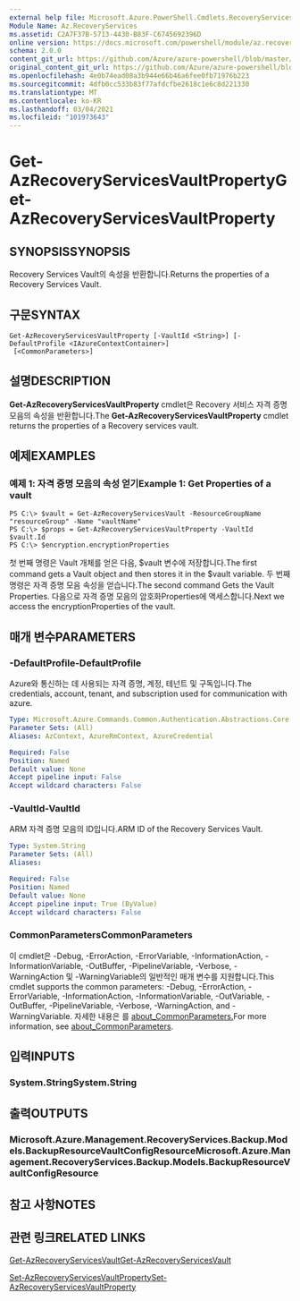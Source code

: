 ```yaml
---
external help file: Microsoft.Azure.PowerShell.Cmdlets.RecoveryServices.Backup.dll-Help.xml
Module Name: Az.RecoveryServices
ms.assetid: C2A7F37B-5713-4430-B83F-C6745692396D
online version: https://docs.microsoft.com/powershell/module/az.recoveryservices/get-azrecoveryservicesvaultproperty
schema: 2.0.0
content_git_url: https://github.com/Azure/azure-powershell/blob/master/src/RecoveryServices/RecoveryServices/help/Get-AzRecoveryServicesVaultProperty.md
original_content_git_url: https://github.com/Azure/azure-powershell/blob/master/src/RecoveryServices/RecoveryServices/help/Get-AzRecoveryServicesVaultProperty.md
ms.openlocfilehash: 4e0b74ead08a3b944e66b46a6fee0fb71976b223
ms.sourcegitcommit: 4dfb0cc533b83f77afdcfbe2618c1e6c8d221330
ms.translationtype: MT
ms.contentlocale: ko-KR
ms.lasthandoff: 03/04/2021
ms.locfileid: "101973643"
---
```

# <span data-ttu-id="97917-101">Get-AzRecoveryServicesVaultProperty</span><span class="sxs-lookup"><span data-stu-id="97917-101">Get-AzRecoveryServicesVaultProperty</span></span>

## <span data-ttu-id="97917-102">SYNOPSIS</span><span class="sxs-lookup"><span data-stu-id="97917-102">SYNOPSIS</span></span>
<span data-ttu-id="97917-103">Recovery Services Vault의 속성을 반환합니다.</span><span class="sxs-lookup"><span data-stu-id="97917-103">Returns the properties of a Recovery Services Vault.</span></span>

## <span data-ttu-id="97917-104">구문</span><span class="sxs-lookup"><span data-stu-id="97917-104">SYNTAX</span></span>

```
Get-AzRecoveryServicesVaultProperty [-VaultId <String>] [-DefaultProfile <IAzureContextContainer>]
 [<CommonParameters>]
```

## <span data-ttu-id="97917-105">설명</span><span class="sxs-lookup"><span data-stu-id="97917-105">DESCRIPTION</span></span>
<span data-ttu-id="97917-106">**Get-AzRecoveryServicesVaultProperty** cmdlet은 Recovery 서비스 자격 증명 모음의 속성을 반환합니다.</span><span class="sxs-lookup"><span data-stu-id="97917-106">The **Get-AzRecoveryServicesVaultProperty** cmdlet returns the properties of a Recovery services vault.</span></span>

## <span data-ttu-id="97917-107">예제</span><span class="sxs-lookup"><span data-stu-id="97917-107">EXAMPLES</span></span>

### <span data-ttu-id="97917-108">예제 1: 자격 증명 모음의 속성 얻기</span><span class="sxs-lookup"><span data-stu-id="97917-108">Example 1: Get Properties of a vault</span></span>
```
PS C:\> $vault = Get-AzRecoveryServicesVault -ResourceGroupName "resourceGroup" -Name "vaultName"
PS C:\> $props = Get-AzRecoveryServicesVaultProperty -VaultId $vault.Id
PS C:\> $encryption.encryptionProperties
```

<span data-ttu-id="97917-109">첫 번째 명령은 Vault 개체를 얻은 다음, $vault 변수에 저장합니다.</span><span class="sxs-lookup"><span data-stu-id="97917-109">The first command gets a Vault object and then stores it in the $vault variable.</span></span>
<span data-ttu-id="97917-110">두 번째 명령은 자격 증명 모음 속성을 얻습니다.</span><span class="sxs-lookup"><span data-stu-id="97917-110">The second command Gets the Vault Properties.</span></span> <span data-ttu-id="97917-111">다음으로 자격 증명 모음의 암호화Properties에 액세스합니다.</span><span class="sxs-lookup"><span data-stu-id="97917-111">Next we access the encryptionProperties of the vault.</span></span>

## <span data-ttu-id="97917-112">매개 변수</span><span class="sxs-lookup"><span data-stu-id="97917-112">PARAMETERS</span></span>

### <span data-ttu-id="97917-113">-DefaultProfile</span><span class="sxs-lookup"><span data-stu-id="97917-113">-DefaultProfile</span></span>
<span data-ttu-id="97917-114">Azure와 통신하는 데 사용되는 자격 증명, 계정, 테넌트 및 구독입니다.</span><span class="sxs-lookup"><span data-stu-id="97917-114">The credentials, account, tenant, and subscription used for communication with azure.</span></span>

```yaml
Type: Microsoft.Azure.Commands.Common.Authentication.Abstractions.Core.IAzureContextContainer
Parameter Sets: (All)
Aliases: AzContext, AzureRmContext, AzureCredential

Required: False
Position: Named
Default value: None
Accept pipeline input: False
Accept wildcard characters: False
```

### <span data-ttu-id="97917-115">-VaultId</span><span class="sxs-lookup"><span data-stu-id="97917-115">-VaultId</span></span>
<span data-ttu-id="97917-116">ARM 자격 증명 모음의 ID입니다.</span><span class="sxs-lookup"><span data-stu-id="97917-116">ARM ID of the Recovery Services Vault.</span></span>

```yaml
Type: System.String
Parameter Sets: (All)
Aliases:

Required: False
Position: Named
Default value: None
Accept pipeline input: True (ByValue)
Accept wildcard characters: False
```

### <span data-ttu-id="97917-117">CommonParameters</span><span class="sxs-lookup"><span data-stu-id="97917-117">CommonParameters</span></span>
<span data-ttu-id="97917-118">이 cmdlet은 -Debug, -ErrorAction, -ErrorVariable, -InformationAction, -InformationVariable, -OutBuffer, -PipelineVariable, -Verbose, -WarningAction 및 -WarningVariable의 일반적인 매개 변수를 지원합니다.</span><span class="sxs-lookup"><span data-stu-id="97917-118">This cmdlet supports the common parameters: -Debug, -ErrorAction, -ErrorVariable, -InformationAction, -InformationVariable, -OutVariable, -OutBuffer, -PipelineVariable, -Verbose, -WarningAction, and -WarningVariable.</span></span> <span data-ttu-id="97917-119">자세한 내용은 를 [about_CommonParameters.](http://go.microsoft.com/fwlink/?LinkID=113216)</span><span class="sxs-lookup"><span data-stu-id="97917-119">For more information, see [about_CommonParameters](http://go.microsoft.com/fwlink/?LinkID=113216).</span></span>

## <span data-ttu-id="97917-120">입력</span><span class="sxs-lookup"><span data-stu-id="97917-120">INPUTS</span></span>

### <span data-ttu-id="97917-121">System.String</span><span class="sxs-lookup"><span data-stu-id="97917-121">System.String</span></span>

## <span data-ttu-id="97917-122">출력</span><span class="sxs-lookup"><span data-stu-id="97917-122">OUTPUTS</span></span>

### <span data-ttu-id="97917-123">Microsoft.Azure.Management.RecoveryServices.Backup.Models.BackupResourceVaultConfigResource</span><span class="sxs-lookup"><span data-stu-id="97917-123">Microsoft.Azure.Management.RecoveryServices.Backup.Models.BackupResourceVaultConfigResource</span></span>

## <span data-ttu-id="97917-124">참고 사항</span><span class="sxs-lookup"><span data-stu-id="97917-124">NOTES</span></span>

## <span data-ttu-id="97917-125">관련 링크</span><span class="sxs-lookup"><span data-stu-id="97917-125">RELATED LINKS</span></span>

[<span data-ttu-id="97917-126">Get-AzRecoveryServicesVault</span><span class="sxs-lookup"><span data-stu-id="97917-126">Get-AzRecoveryServicesVault</span></span>](./Get-AzRecoveryServicesVault.md)

[<span data-ttu-id="97917-127">Set-AzRecoveryServicesVaultProperty</span><span class="sxs-lookup"><span data-stu-id="97917-127">Set-AzRecoveryServicesVaultProperty</span></span>](./Set-AzRecoveryServicesVaultProperty.md)
